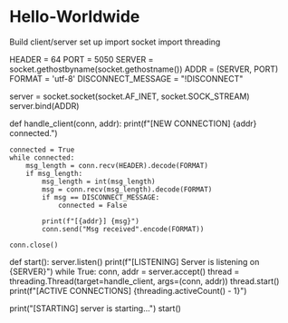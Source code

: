 # Hello-Worldwide
Build client/server set up
import socket 
import threading

HEADER = 64
PORT = 5050
SERVER = socket.gethostbyname(socket.gethostname())
ADDR = (SERVER, PORT)
FORMAT = 'utf-8'
DISCONNECT_MESSAGE = "!DISCONNECT"

server = socket.socket(socket.AF_INET, socket.SOCK_STREAM)
server.bind(ADDR)

def handle_client(conn, addr):
    print(f"[NEW CONNECTION] {addr} connected.")

    connected = True
    while connected:
        msg_length = conn.recv(HEADER).decode(FORMAT)
        if msg_length:
            msg_length = int(msg_length)
            msg = conn.recv(msg_length).decode(FORMAT)
            if msg == DISCONNECT_MESSAGE:
                connected = False

            print(f"[{addr}] {msg}")
            conn.send("Msg received".encode(FORMAT))

    conn.close()
        

def start():
    server.listen()
    print(f"[LISTENING] Server is listening on {SERVER}")
    while True:
        conn, addr = server.accept()
        thread = threading.Thread(target=handle_client, args=(conn, addr))
        thread.start()
        print(f"[ACTIVE CONNECTIONS] {threading.activeCount() - 1}")


print("[STARTING] server is starting...")
start()
